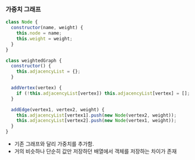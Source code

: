 ### 가중치 그래프

```js
class Node {
  constructor(name, weight) {
    this.node = name;
    this.weight = weight;
  }
}

class weightedGraph {
  constructor() {
    this.adjacencyList = {};
  }

  addVertex(vertex) {
    if (!this.adjacencyList[vertex]) this.adjacencyList[vertex] = [];
  }

  addEdge(vertex1, vertex2, weight) {
    this.adjacencyList[vertex1].push(new Node(vertex2, weight));
    this.adjacencyList[vertex2].push(new Node(vertex1, weight));
  }
}
```

- 기존 그래프와 달리 가중치를 추가함.
- 거의 비슷하나 단순히 값만 저장하던 배열에서 객체를 저장하는 차이가 존재
